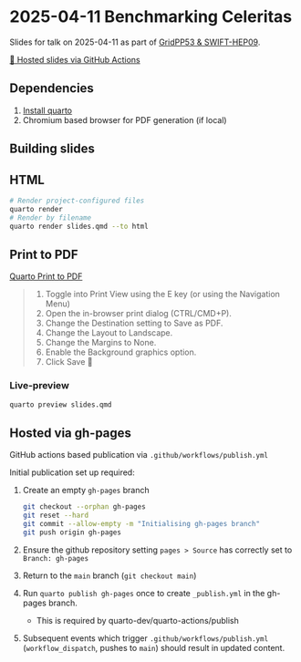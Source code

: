 # 2025-04-11 Benchmarking Celeritas

Slides for talk on 2025-04-11 as part of [GridPP53 & SWIFT-HEP09](https://indico.cern.ch/event/1476120/).

[🔗 Hosted slides via GitHub Actions](https://ptheywood.uk/2025-04-11-benchmarking-celertias)

## Dependencies

1. [Install quarto](https://quarto.org/docs/get-started/)
2. Chromium based browser for PDF generation (if local)

## Building slides

## HTML

```bash
# Render project-configured files
quarto render
# Render by filename 
quarto render slides.qmd --to html
```

## Print to PDF

[Quarto Print to PDF](https://quarto.org/docs/presentations/revealjs/presenting.html#print-to-pdf)

> 1. Toggle into Print View using the E key (or using the Navigation Menu)
> 2. Open the in-browser print dialog (CTRL/CMD+P).
> 3. Change the Destination setting to Save as PDF.
> 4. Change the Layout to Landscape.
> 5. Change the Margins to None.
> 6. Enable the Background graphics option.
> 7. Click Save 🎉

### Live-preview

``` bash
quarto preview slides.qmd
```

## Hosted via gh-pages

GitHub actions based publication via `.github/workflows/publish.yml`

Initial publication set up required:

1. Create an empty `gh-pages` branch

    ```bash
    git checkout --orphan gh-pages
    git reset --hard
    git commit --allow-empty -m "Initialising gh-pages branch"
    git push origin gh-pages
   ```

2. Ensure the github repository setting `pages > Source` has correctly set to `Branch: gh-pages`
3. Return to the `main` branch (`git checkout main`)
4. Run `quarto publish gh-pages` once to create `_publish.yml` in the gh-pages branch.
    * This is required by quarto-dev/quarto-actions/publish
5. Subsequent events which trigger `.github/workflows/publish.yml` (`workflow_dispatch`, pushes to `main`) should result in updated content.
